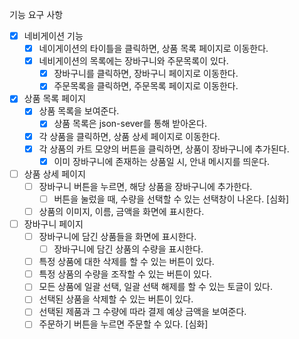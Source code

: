 기능 요구 사항

- [x] 네비게이션 기능
  - [x] 네이게이션의 타이틀을 클릭하면, 상품 목록 페이지로 이동한다.
  - [x] 네비게이션의 목록에는 장바구니와 주문목록이 있다.
    - [x] 장바구니를 클릭하면, 장바구니 페이지로 이동한다.
    - [x] 주문목록을 클릭하면, 주문목록 페이지로 이동한다.
- [x] 상품 목록 페이지
  - [x] 상품 목록을 보여준다.
    - [x] 상품 목록은 json-sever를 통해 받아온다.
  - [x] 각 상품을 클릭하면, 상품 상세 페이지로 이동한다.
  - [x] 각 상품의 카트 모양의 버튼을 클릭하면, 상품이 장바구니에 추가된다.
    - [x] 이미 장바구니에 존재하는 상품일 시, 안내 메시지를 띄운다.
- [ ] 상품 상세 페이지
  - [ ] 장바구니 버튼을 누르면, 해당 상품을 장바구니에 추가한다.
    - [ ] 버튼을 눌렀을 때, 수량을 선택할 수 있는 선택창이 나온다. [심화]
  - [ ] 상품의 이미지, 이름, 금액을 화면에 표시한다.
- [ ] 장바구니 페이지
  - [ ] 장바구니에 담긴 상품들을 화면에 표시한다.
    - [ ] 장바구니에 담긴 상품의 수량을 표시한다.
  - [ ] 특정 상품에 대한 삭제를 할 수 있는 버튼이 있다.
  - [ ] 특정 상품의 수량을 조작할 수 있는 버튼이 있다.
  - [ ] 모든 상품에 일괄 선택, 일괄 선택 해제를 할 수 있는 토글이 있다.
  - [ ] 선택된 상품을 삭제할 수 있는 버튼이 있다.
  - [ ] 선택된 제품과 그 수량에 따라 결제 예상 금액을 보여준다.
  - [ ] 주문하기 버튼을 누르면 주문할 수 있다. [심화]
